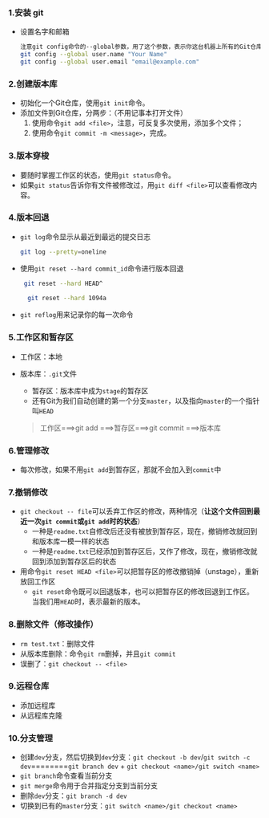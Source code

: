 ### 1.安装 git

- 设置名字和邮箱

  ```bash
  注意git config命令的--global参数，用了这个参数，表示你这台机器上所有的Git仓库都会使用这个配置，当然也可以对某个仓库指定不同的用户名和Email地址
  git config --global user.name "Your Name"
  git config --global user.email "email@example.com"
  ```

### 2.创建版本库

- 初始化一个Git仓库，使用`git init`命令。
- 添加文件到Git仓库，分两步：（不用记事本打开文件）
  1. 使用命令`git add <file>`，注意，可反复多次使用，添加多个文件；
  2. 使用命令`git commit -m <message>`，完成。

### 3.版本穿梭

- 要随时掌握工作区的状态，使用`git status`命令。
- 如果`git status`告诉你有文件被修改过，用`git diff <file>`可以查看修改内容。

### 4.版本回退

- `git log`命令显示从最近到最远的提交日志

  ```bash
  git log --pretty=oneline
  ```

- 使用`git reset --hard commit_id`命令进行版本回退

  ```bash
   git reset --hard HEAD^
   
    git reset --hard 1094a
  ```

- `git reflog`用来记录你的每一次命令

### 5.工作区和暂存区

- 工作区：本地

- 版本库：`.git`文件

  - 暂存区：版本库中成为`stage`的暂存区
  - 还有Git为我们自动创建的第一个分支`master`，以及指向`master`的一个指针叫`HEAD`

  > 工作区===>git add ===>暂存区===>git commit ===>版本库 

### 6.**管理修改**

- 每次修改，如果不用`git add`到暂存区，那就不会加入到`commit`中

### 7.撤销修改

- `git checkout -- file`可以丢弃工作区的修改，两种情况（**让这个文件回到最近一次`git commit`或`git add`时的状态**）
  - 一种是`readme.txt`自修改后还没有被放到暂存区，现在，撤销修改就回到和版本库一模一样的状态
  - 一种是`readme.txt`已经添加到暂存区后，又作了修改，现在，撤销修改就回到添加到暂存区后的状态
- 用命令`git reset HEAD <file>`可以把暂存区的修改撤销掉（unstage），重新放回工作区
  - `git reset`命令既可以回退版本，也可以把暂存区的修改回退到工作区。当我们用`HEAD`时，表示最新的版本。

### 8.删除文件（修改操作）

- `rm test.txt`：删除文件
- 从版本库删除：命令`git rm`删掉，并且`git commit`
- 误删了：`git checkout -- <file>`

### 9.远程仓库

- 添加远程库
- 从远程库克隆

### 10.分支管理

- 创建`dev`分支，然后切换到`dev`分支：`git checkout -b dev`/`git switch -c dev`========`git branch dev` + `git checkout <name>/git switch <name>`
- `git branch`命令查看当前分支
- `git merge`命令用于合并指定分支到当前分支
- 删除`dev`分支：`git branch -d dev`
- 切换到已有的`master`分支：`git switch <name>/git checkout <name>`